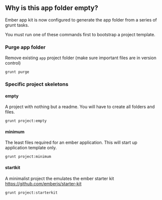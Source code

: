 ## Why is this app folder empty?

Ember app kit is now configured to generate the app folder from a series of grunt tasks.

You must run one of these commands first to bootstrap a project template.

### Purge app folder
Remove existing `app` project folder (make sure important files are in version control) 

```
grunt purge
```

### Specific project skeletons


#### empty
A project with nothing but a readme. You will have to create all folders and files.

```
grunt project:empty
```

#### minimum
The least files required for an ember application. This will start up application template only.

```
grunt project:minimum
```

#### startkit
A minimalist project the emulates the ember starter kit 
https://github.com/emberjs/starter-kit 

```
grunt project:starterkit
```
